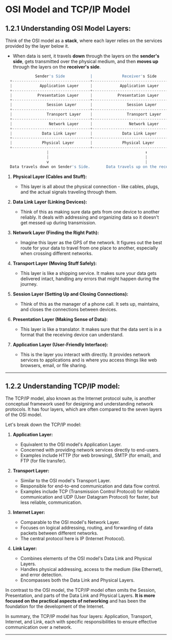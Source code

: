 # OSI Model and TCP/IP Model

## 1.2.1 Understanding OSI Model Layers:

Think of the OSI model as a **stack**, where each layer relies on the services provided by the layer below it.

- When data is sent, it travels **down** through the layers on the **sender's side**, gets transmitted over the physical medium, and then **moves up** through the layers on the **receiver's side**.

```python
             Sender's Side           |             Receiver's Side
  +----------------------------------+----------------------------------------+
  |            Application Layer     |            Application Layer           |
  +----------------------------------+----------------------------------------+
  |           Presentation Layer     |           Presentation Layer           |
  +----------------------------------+----------------------------------------+
  |               Session Layer      |               Session Layer            |
  +----------------------------------+----------------------------------------+
  |               Transport Layer    |               Transport Layer          |
  +----------------------------------+----------------------------------------+
  |                Network Layer     |                Network Layer           |
  +----------------------------------+----------------------------------------+
  |             Data Link Layer      |             Data Link Layer            |
  +----------------------------------+----------------------------------------+
  |             Physical Layer       |             Physical Layer             |
  +----------------------------------+----------------------------------------+
                  |                                          ↑
                  |                                          |
                  v                                          |
  Data travels down on Sender's Side.       Data travels up on the receiver's side.
```

1.  **Physical Layer (Cables and Stuff):**

    - This layer is all about the physical connection - like cables, plugs, and the actual signals traveling through them.

2.  **Data Link Layer (Linking Devices):**

    - Think of this as making sure data gets from one device to another reliably. It deals with addressing and organizing data so it doesn't get messed up during transmission.

3.  **Network Layer (Finding the Right Path):**

    - Imagine this layer as the GPS of the network. It figures out the best route for your data to travel from one place to another, especially when crossing different networks.

4.  **Transport Layer (Moving Stuff Safely):**

    - This layer is like a shipping service. It makes sure your data gets delivered intact, handling any errors that might happen during the journey.

5.  **Session Layer (Setting Up and Closing Connections):**

    - Think of this as the manager of a phone call. It sets up, maintains, and closes the connections between devices.

6.  **Presentation Layer (Making Sense of Data):**

    - This layer is like a translator. It makes sure that the data sent is in a format that the receiving device can understand.

7.  **Application Layer (User-Friendly Interface):**

    - This is the layer you interact with directly. It provides network services to applications and is where you access things like web browsers, email, or file sharing.

---

## 1.2.2 Understanding TCP/IP model:

The TCP/IP model, also known as the Internet protocol suite, is another conceptual framework used for designing and understanding network protocols. It has four layers, which are often compared to the seven layers of the OSI model.

Let's break down the TCP/IP model:

1.  **Application Layer:**

    - Equivalent to the OSI model's Application Layer.
    - Concerned with providing network services directly to end-users.
    - Examples include HTTP (for web browsing), SMTP (for email), and FTP (for file transfer).

2.  **Transport Layer:**

    - Similar to the OSI model's Transport Layer.
    - Responsible for end-to-end communication and data flow control.
    - Examples include TCP (Transmission Control Protocol) for reliable communication and UDP (User Datagram Protocol) for faster, but less reliable, communication.

3.  **Internet Layer:**

    - Comparable to the OSI model's Network Layer.
    - Focuses on logical addressing, routing, and forwarding of data packets between different networks.
    - The central protocol here is IP (Internet Protocol).

4.  **Link Layer:**

    - Combines elements of the OSI model's Data Link and Physical Layers.
    - Handles physical addressing, access to the medium (like Ethernet), and error detection.
    - Encompasses both the Data Link and Physical Layers.

In contrast to the OSI model, the TCP/IP model often omits the Session, Presentation, and parts of the Data Link and Physical Layers. **It is more focused on the practical aspects of networking** and has been the foundation for the development of the Internet.

In summary, the TCP/IP model has four layers: Application, Transport, Internet, and Link, each with specific responsibilities to ensure effective communication over a network.

---
